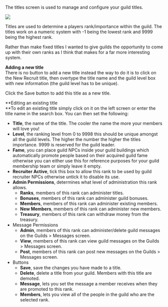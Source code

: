 The titles screen is used to manage and configure your guild titles.

[![](https://lohcdn.com/images/t_guildset.jpg)](https://lohcdn.com/images/guildset.jpg)

Titles are used to determine a players rank/importance within the guild. The titles work on a numeric system with -1 being the lowest rank and 9999 being the highest rank.

Rather than make fixed titles I wanted to give guilds the opportunity to come up with their own ranks as I think that makes for a far more interesting system.

**Adding a new title**  
There is no button to add a new title instead the way to do it is to click on the New Recruit title, then overtype the title name and the guild level box with new information (the guild level has to be unique).

Click the Save button to add this title as a new title.

**Editing an existing title  
**To edit an existing title simply click on it on the left screen or enter the title name in the search box. You can then set the following:

*   **Title**, the name of the title. The cooler the name the more your members will love you! 
*   **Level**, the ranking level from 0 to 9998 this should be unique amongst all the guild levels. The higher the number the higher the titles importance. 9999 is reserved for the guild leader.
*   **Fame**, you can place guild NPCs inside your guild buildings which automatically promote people based on their acquired guild fame otherwise you can either use this for reference purposes for your guild membership team or simply leave it empty.
*   **Recruiter Active**, tick this box to allow this rank to be used by guild recruiter NPCs otherwise untick it to disable its use.
*   **Admin Permissions**, determines what level of administration this rank allows. 
    *   **Ranks**, members of this rank can administer titles. 
    *   **Bonuses**, members of this rank can administer guild bonuses. 
    *   **Members**, members of this rank can administer existing members. 
    *   **New Members**, members of this rank can administer new members. 
    *   **Treasury**, members of this rank can withdraw money from the treasury.
*   Message Permissions
    *   **Admin**, members of this rank can administer/delete guild messages on the Guilds > Messages screen. 
    *   **View**, members of this rank can view guild messages on the Guilds > Messages screen. 
    *   **Post**, members of this rank can post new messages on the Guilds > Messages screen.
*   Buttons
    *   **Save**, save the changes you have made to a title. 
    *   **Delete**, delete a title from your guild. Members with this title are demoted. 
    *   **Message**, lets you set the message a member receives when they are promoted to this rank. 
    *   **Members**, lets you view all of the people in the guild who are the selected rank.